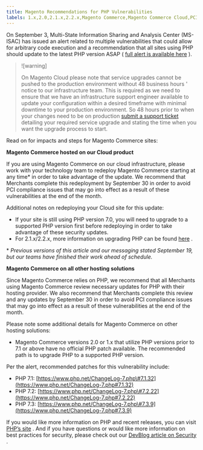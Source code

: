 ```yaml
---
title: Magento Recommendations for PHP Vulnerabilities
labels: 1.x,2.0,2.1.x,2.2.x,Magento Commerce,Magento Commerce Cloud,PCI,PHP,PHP 7.0,PHP 7.1,PHP 7.2,PHP 7.3,announcements,security
---
```


On September 3, Multi-State Information Sharing and Analysis Center (MS-ISAC) has issued an alert related to multiple vulnerabilities that could allow for arbitrary code execution and a recommendation that all sites using PHP should update to the latest PHP version ASAP ( [full alert is available here](https://www.cisecurity.org/advisory/multiple-vulnerabilities-in-php-could-allow-for-arbitrary-code-execution_2019-087/) ).

>![warning]
>
>On Magento Cloud please note that service upgrades cannot be pushed to the production environment without 48 business hours ' notice to our infrastructure team. This is required as we need to ensure that we have an infrastructure support engineer available to update your configuration within a desired timeframe with minimal downtime to your production environment. So 48 hours prior to when your changes need to be on production [submit a support ticket](https://support.magento.com/hc/en-us/articles/360019088251) detailing your required service upgrade and stating the time when you want the upgrade process to start.

Read on for impacts and steps for Magento Commerce sites:

 **Magento Commerce hosted on our Cloud product** 

If you are using Magento Commerce on our cloud infrastructure, please work with your technology team to redeploy Magento Commerce starting at any time\* in order to take advantage of the update. We recommend that Merchants complete this redeployment by September 30 in order to avoid PCI compliance issues that may go into effect as a result of these vulnerabilities at the end of the month.

Additional notes on redeploying your Cloud site for this update:

* If your site is still using PHP version 7.0, you will need to upgrade to a supported PHP version first before redeploying in order to take advantage of these security updates.
* For 2.1.x/2.2.x, more information on upgrading PHP can be found [here](https://devdocs.magento.com/guides/v2.2/cloud/project/project-upgrade.html) .

\* *Previous versions of this article and our messaging stated September 19, but our teams have finished their work ahead of schedule.* 

 **Magento Commerce on all other hosting solutions** 

Since Magento Commerce relies on PHP, we recommend that all Merchants using Magento Commerce review necessary updates for PHP with their hosting provider. We also recommend that Merchants complete this review and any updates by September 30 in order to avoid PCI compliance issues that may go into effect as a result of these vulnerabilities at the end of the month.

Please note some additional details for Magento Commerce on other hosting solutions:

* Magento Commerce versions 2.0 or 1.x that utilize PHP versions prior to 7.1 or above have no official PHP patch available. The recommended path is to upgrade PHP to a supported PHP version.

Per the alert, recommended patches for this vulnerability include:

* PHP 7.1: [https://www.php.net/ChangeLog-7.php\#7.1.32](https://www.php.net/ChangeLog-7.php#7.1.32) 
* PHP 7.2: [https://www.php.net/ChangeLog-7.php\#7.2.22](https://www.php.net/ChangeLog-7.php#7.2.22) 
* PHP 7.3: [https://www.php.net/ChangeLog-7.php\#7.3.9](https://www.php.net/ChangeLog-7.php#7.3.9) 

If you would like more information on PHP and recent releases, you can visit [PHP’s site](https://www.php.net/) . And if you have questions or would like more information on best practices for security, please check out our [DevBlog article on Security](https://docs.magento.com/m2/ee/user_guide/magento/magento-security-best-practices.html) .